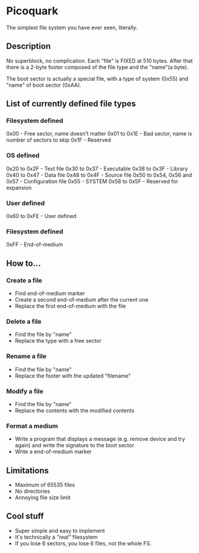 # Picoquark
The simplest file system you have ever seen, literally.

## Description
No superblock, no complication. Each "file" is FIXED at 510 bytes. After that there is a 2-byte footer composed of the file type and the "name"(a byte).

The boot sector is actually a special file, with a type of system (0x55) and "name" of boot sector (0xAA).

## List of currently defined file types

### Filesystem defined
0x00 - Free sector, name doesn't matter
0x01 to 0x1E - Bad sector, name is number of sectors to skip
0x1F - Reserved
### OS defined
0x20 to 0x2F - Text file
0x30 to 0x37 - Executable
0x38 to 0x3F - Library
0x40 to 0x47 - Data file
0x48 to 0x4F - Source file
0x50 to 0x54, 0x56 and 0x57 - Configuration file
0x55 - SYSTEM
0x58 to 0x5F - Reserved for expansion
### User defined
0x60 to 0xFE - User defined
### Filesystem defined
0xFF - End-of-medium

## How to...
### Create a file
  - Find end-of-medium marker
  - Create a second end-of-medium after the current one
  - Replace the first end-of-medium with the file
 ### Delete a file
  - Find the file by "name"
  - Replace the type with a free sector
 ### Rename a file
  - Find the file by "name"
  - Replace the footer with the updated "filename"
 ### Modify a file
  - Find the file by "name"
  - Replace the contents with the modified contents
 ### Format a medium
  - Write a program that displays a message (e.g. remove device and try again) and write the signature to the boot sector
  - Write a end-of-medium marker
 
 ## Limitations
  - Maximum of 65535 files
  - No directories
  - Annoying file size limit
 ## Cool stuff
  - Super simple and easy to implement
  - It's technically a *"real"* filesystem
  - If you lose 6 sectors, you lose 6 files, not the whole FS.
